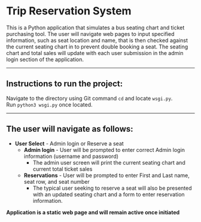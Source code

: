 
# Trip Reservation System

This is a Python application that simulates a bus seating chart and ticket purchasing tool. The user will navigate web pages 
to input specified information, such as seat location and name, that is then checked against the current seating chart in to prevent double booking a seat. 
The seating chart and total sales will update with each user submission in the admin login section of the application.

---

## Instructions to run the project:

Navigate to the directory using Git command `cd` and locate `wsgi.py`.<br> 
Run `python3 wsgi.py` once located.

---

## The user will navigate as follows:

- **User Select** - Admin login or Reserve a seat<br>
     - **Admin login** - User will be prompted to enter correct Admin login information (username and password)
       -  The admin user screen will print the current seating chart and current total ticket sales
     - **Reservations** - User will be prompted to enter First and Last name, seat row, and seat number
       - The typical user seeking to reserve a seat will also be presented with an updated seating chart and
a form to enter reservation information.

**Application is a static web page and will remain active once initiated**